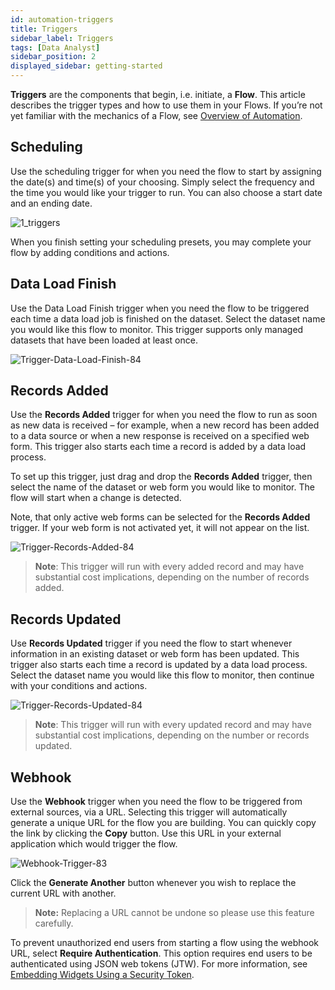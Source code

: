 ```yaml
---
id: automation-triggers
title: Triggers
sidebar_label: Triggers
tags: [Data Analyst]
sidebar_position: 2
displayed_sidebar: getting-started
---
```


<div style={{textAlign: "justify"}}>

**Triggers** are the components that begin, i.e. initiate, a **Flow**. This article describes the trigger types and how to use them in your Flows. If you’re not yet familiar with the mechanics of a Flow, see [Overview of Automation](../09-Automation/overview-of-automation.md).

## Scheduling
Use the scheduling trigger for when you need the flow to start by assigning the date(s) and time(s) of your choosing. Simply select the frequency and the time you would like your trigger to run. You can also choose a start date and an ending date.

![1_triggers](https://s3.amazonaws.com/cdn.qrvey.com/documentation_assets/ui-docs/automation/3.4.6.2_triggers/1_triggers.png#thumbnail)


When you finish setting your scheduling presets, you may complete your flow by adding conditions and actions.

## Data Load Finish
Use the Data Load Finish trigger when you need the flow to be triggered each time a data load job is finished on the dataset. Select the dataset name you would like this flow to monitor. This trigger supports only managed datasets that have been loaded at least once. 

![Trigger-Data-Load-Finish-84](https://s3.amazonaws.com/cdn.qrvey.com/documentation_assets/partner-portal/bulk_uploads/version_84/Trigger-Data-Load-Finish-84.png)


## Records Added
Use the **Records Added** trigger for when you need the flow to run as soon as new data is received – for example, when a new record has been added to a data source or when a new response is received on a specified web form. This trigger also starts each time a record is added by a data load process.

To set up this trigger, just drag and drop the **Records Added** trigger, then select the name of the dataset or web form you would like to monitor. The flow will start when a change is detected.

Note, that only active web forms can be selected for the **Records Added** trigger. If your web form is not activated yet, it will not appear on the list.

![Trigger-Records-Added-84](https://s3.amazonaws.com/cdn.qrvey.com/documentation_assets/partner-portal/bulk_uploads/version_84/Trigger-Records-Added-84.png)

>**Note**: This trigger will run with every added record and may have substantial cost implications, depending on the number of records added.

## Records Updated
Use **Records Updated** trigger if you need the flow to start whenever information in an existing dataset or web form has been updated. This trigger also starts each time a record is updated by a data load process. Select the dataset name you would like this flow to monitor, then continue with your conditions and actions. 

![Trigger-Records-Updated-84](https://s3.amazonaws.com/cdn.qrvey.com/documentation_assets/partner-portal/bulk_uploads/version_84/Trigger-Records-Updated-84.png)

>**Note**: This trigger will run with every updated record and may have substantial cost implications, depending on the number or records updated. 

## Webhook
Use the **Webhook** trigger when you need the flow to be triggered from external sources, via a URL. Selecting this trigger will automatically generate a unique URL for the flow you are building. You can quickly copy the link by clicking the **Copy** button. Use this URL in your external application which would trigger the flow.

![Webhook-Trigger-83](https://s3.amazonaws.com/cdn.qrvey.com/documentation_assets/ui-docs/automation/Webhook-Trigger-83.png)

Click the **Generate Another** button whenever you wish to replace the current URL with another. 

>**Note:** Replacing a URL cannot be undone so please use this feature carefully.

To prevent unauthorized end users from starting a flow using the webhook URL, select **Require Authentication**. This option requires end users to be authenticated using JSON web tokens (JTW). For more information, see [Embedding Widgets Using a Security Token](https://partners.qrvey.com/docs/software-developer/Embedding%20Qrvey%20Widgets/widget-authentication).

</div>